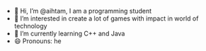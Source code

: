- 👋 Hi, I’m @aihtam, I am a programming student
- 👀 I’m interested in create a lot of games with impact in world of technology
- 🌱 I’m currently learning C++ and Java
- 😄 Pronouns: he

<!---
aihtam/aihtam is a ✨ special ✨ repository because its `README.md` (this file) appears on your GitHub profile.
You can click the Preview link to take a look at your changes.
--->
